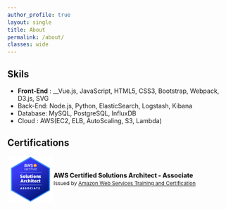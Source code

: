 ```yaml
---
author_profile: true
layout: single
title: About
permalink: /about/
classes: wide
---
```


## Skils

- __Front-End__ : __Vue.js, JavaScript, HTML5, CSS3, Bootstrap, Webpack, D3.js, SVG
- Back-End: Node.js,  Python, ElasticSearch, Logstash, Kibana
- Database: MySQL, PostgreSQL, InfluxDB
- Cloud : AWS(EC2, ELB, AutoScaling, S3, Lambda)

## Certifications

<div style="display: flex">
    <img
        src="/assets/images/aws-certified-solutions-architect-associate.png"
        width="105px"
        height="105px"
    />
    <div style="margin:auto 0">
        <div style="font-weight:800;">
          AWS Certified Solutions Architect - Associate
        </div>
        <small>
          Issued by <a href="https://www.credly.com/org/amazon-web-services">Amazon Web Services Training and Certification</a>
        </small>
    </div>
</div>
